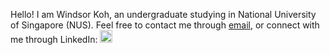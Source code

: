Hello! I am Windsor Koh, an undergraduate studying in National University of Singapore (NUS).
Feel free to contact me through [email](mailto:e0726697@u.nus.edu), or connect with me through LinkedIn: 
<a href=https://www.linkedin.com/in/windsor-koh-4965261ba><img src="https://cdn-icons-png.flaticon.com/512/174/174857.png" width="20"></a> 
